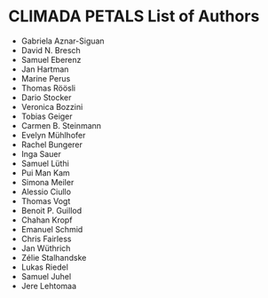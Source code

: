 # CLIMADA PETALS List of Authors

* Gabriela Aznar-Siguan
* David N. Bresch
* Samuel Eberenz
* Jan Hartman
* Marine Perus
* Thomas Röösli
* Dario Stocker
* Veronica Bozzini
* Tobias Geiger
* Carmen B. Steinmann
* Evelyn Mühlhofer
* Rachel Bungerer
* Inga Sauer
* Samuel Lüthi
* Pui Man Kam
* Simona Meiler
* Alessio Ciullo
* Thomas Vogt
* Benoit P. Guillod
* Chahan Kropf
* Emanuel Schmid
* Chris Fairless
* Jan Wüthrich
* Zélie Stalhandske
* Lukas Riedel
* Samuel Juhel
* Jere Lehtomaa
